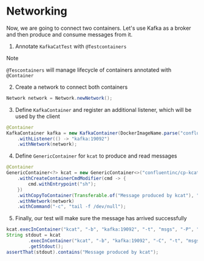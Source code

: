 # Networking

Now, we are going to connect two containers. Let's use Kafka as a broker and then produce and consume
messages from it.

1. Annotate `KafkaCatTest` with `@Testcontainers`

> [!NOTE]  
> `@Tescontainers` will manage lifecycle of containers annotated with `@Container`

2. Create a network to connect both containers

```java
Network network = Network.newNetwork();
```

3. Define `KafkaContainer` and register an additional listener, which will be used by the
client

```java
@Container
KafkaContainer kafka = new KafkaContainer(DockerImageName.parse("confluentinc/cp-kafka:7.6.1"))
    .withListener(() -> "kafka:19092")
    .withNetwork(network);
```

4. Define `GenericContainer` for `kcat` to produce and read messages

```java
@Container
GenericContainer<?> kcat = new GenericContainer<>("confluentinc/cp-kcat:7.4.1")
    .withCreateContainerCmdModifier(cmd -> {
        cmd.withEntrypoint("sh");
    })
    .withCopyToContainer(Transferable.of("Message produced by kcat"), "/data/msgs.txt")
    .withNetwork(network)
    .withCommand("-c", "tail -f /dev/null");
```

5. Finally, our test will make sure the message has arrived successfully

```java
kcat.execInContainer("kcat", "-b", "kafka:19092", "-t", "msgs", "-P", "-l", "/data/msgs.txt");
String stdout = kcat
        .execInContainer("kcat", "-b", "kafka:19092", "-C", "-t", "msgs", "-c", "1")
        .getStdout();
assertThat(stdout).contains("Message produced by kcat");
```